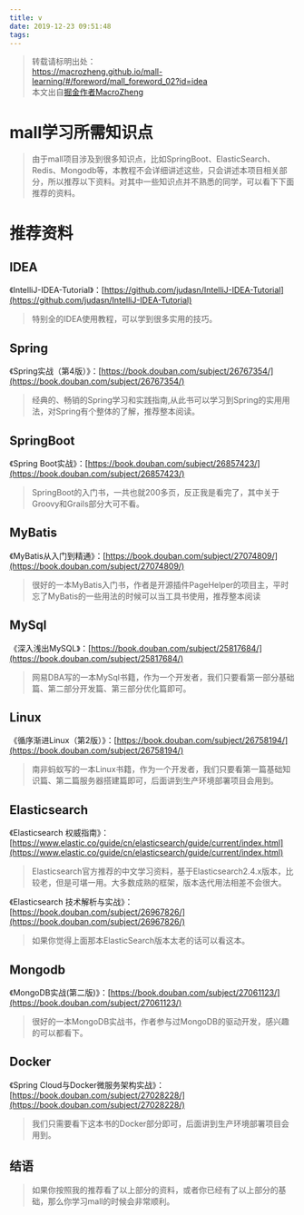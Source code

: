 ```yaml
---
title: v
date: 2019-12-23 09:51:48
tags:
---
```

<blockquote>
转载请标明出处：&nbsp;<br /><a href="https://macrozheng.github.io/mall-learning/#/foreword/mall_foreword_02?id=idea" target="_blank">https://macrozheng.github.io/mall-learning/#/foreword/mall_foreword_02?id=idea</a>&nbsp;<br />本文出自<a href="http://blog.csdn.net/forezp" target="_blank">掘金作者MacroZheng</a>

</blockquote>

# mall学习所需知识点
<blockquote>
由于mall项目涉及到很多知识点，比如SpringBoot、ElasticSearch、Redis、Mongodb等，本教程不会详细讲述这些，只会讲述本项目相关部分，所以推荐以下资料。对其中一些知识点并不熟悉的同学，可以看下下面推荐的资料。
</blockquote>

# 推荐资料
## IDEA
《IntelliJ-IDEA-Tutorial》：[https://github.com/judasn/IntelliJ-IDEA-Tutorial](https://github.com/judasn/IntelliJ-IDEA-Tutorial)
<blockquote>
特别全的IDEA使用教程，可以学到很多实用的技巧。
</blockquote>

## Spring
《Spring实战（第4版）》：[https://book.douban.com/subject/26767354/](https://book.douban.com/subject/26767354/)
<blockquote>
经典的、畅销的Spring学习和实践指南,从此书可以学习到Spring的实用用法，对Spring有个整体的了解，推荐整本阅读。
</blockquote>

## SpringBoot
《Spring Boot实战》：[https://book.douban.com/subject/26857423/](https://book.douban.com/subject/26857423/)
<blockquote>
SpringBoot的入门书，一共也就200多页，反正我是看完了，其中关于Groovy和Grails部分大可不看。
</blockquote>

## MyBatis
《MyBatis从入门到精通》：[https://book.douban.com/subject/27074809/](https://book.douban.com/subject/27074809/)
<blockquote>
很好的一本MyBatis入门书，作者是开源插件PageHelper的项目主，平时忘了MyBatis的一些用法的时候可以当工具书使用，推荐整本阅读
</blockquote>

## MySql
《深入浅出MySQL》：[https://book.douban.com/subject/25817684/](https://book.douban.com/subject/25817684/)
<blockquote>
网易DBA写的一本MySql书籍，作为一个开发者，我们只要看第一部分基础篇、第二部分开发篇、第三部分优化篇即可。
</blockquote>

## Linux
《循序渐进Linux（第2版）》：[https://book.douban.com/subject/26758194/](https://book.douban.com/subject/26758194/)
<blockquote>
南非蚂蚁写的一本Linux书籍，作为一个开发者，我们只要看第一篇基础知识篇、第二篇服务器搭建篇即可，后面讲到生产环境部署项目会用到。
</blockquote>

## Elasticsearch
《Elasticsearch 权威指南》：[https://www.elastic.co/guide/cn/elasticsearch/guide/current/index.html](https://www.elastic.co/guide/cn/elasticsearch/guide/current/index.html)
<blockquote>
Elasticsearch官方推荐的中文学习资料，基于Elasticsearch2.4.x版本，比较老，但是可堪一用。大多数成熟的框架，版本迭代用法相差不会很大。
</blockquote>

《Elasticsearch 技术解析与实战》：[https://book.douban.com/subject/26967826/](https://book.douban.com/subject/26967826/)
<blockquote>
如果你觉得上面那本ElasticSearch版本太老的话可以看这本。
</blockquote>

## Mongodb

《MongoDB实战(第二版)》：[https://book.douban.com/subject/27061123/](https://book.douban.com/subject/27061123/)
<blockquote>
很好的一本MongoDB实战书，作者参与过MongoDB的驱动开发，感兴趣的可以都看下。
</blockquote>

## Docker
《Spring Cloud与Docker微服务架构实战》：[https://book.douban.com/subject/27028228/](https://book.douban.com/subject/27028228/)
<blockquote>
我们只需要看下这本书的Docker部分即可，后面讲到生产环境部署项目会用到。
</blockquote>

## 结语
<blockquote>
如果你按照我的推荐看了以上部分的资料，或者你已经有了以上部分的基础，那么你学习mall的时候会非常顺利。
</blockquote>
